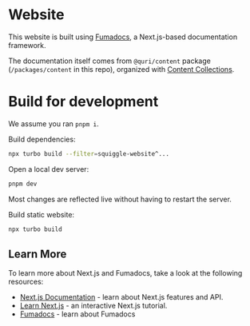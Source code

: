 # Website

This website is built using [Fumadocs](https://fumadocs.vercel.app/), a Next.js-based documentation framework.

The documentation itself comes from `@quri/content` package (`/packages/content` in this repo), organized with [Content Collections](https://www.content-collections.dev/).

# Build for development

We assume you ran `pnpm i`.

Build dependencies:

```sh
npx turbo build --filter=squiggle-website^...
```

Open a local dev server:

```sh
pnpm dev
```

Most changes are reflected live without having to restart the server.

Build static website:

```sh
npx turbo build
```

## Learn More

To learn more about Next.js and Fumadocs, take a look at the following
resources:

- [Next.js Documentation](https://nextjs.org/docs) - learn about Next.js
  features and API.
- [Learn Next.js](https://nextjs.org/learn) - an interactive Next.js tutorial.
- [Fumadocs](https://fumadocs.vercel.app) - learn about Fumadocs
